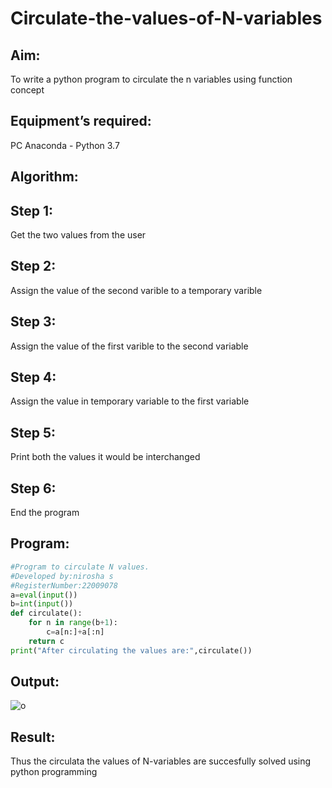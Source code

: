 # Circulate-the-values-of-N-variables

## Aim:
To write a python program to circulate the n variables using function concept

## Equipment’s required:
PC
Anaconda - Python 3.7

## Algorithm: 
## Step 1: 
Get the two values from the user

## Step 2: 
Assign the value of the second varible to a temporary varible

## Step 3: 
Assign the value of the first varible to the second variable

## Step 4: 
Assign the value in temporary variable to the first variable

## Step 5: 
Print both the values it would be interchanged

## Step 6: 
End the program

## Program:
```python
#Program to circulate N values.
#Developed by:nirosha s
#RegisterNumber:22009078
a=eval(input())
b=int(input())
def circulate():
    for n in range(b+1):
        c=a[n:]+a[:n]
    return c
print("After circulating the values are:",circulate())
```
## Output:
![o](https://user-images.githubusercontent.com/121418437/213903914-ce0b8ff5-16e9-4a7d-af8b-cfaa9514db14.png)

## Result:
Thus the circulata the values of N-variables are succesfully solved using python programming
